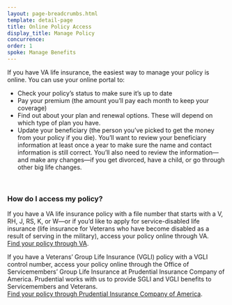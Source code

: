 ```yaml
---
layout: page-breadcrumbs.html
template: detail-page
title: Online Policy Access
display_title: Manage Policy 
concurrence: 
order: 1
spoke: Manage Benefits
---
```


<div class="va-introtext">

If you have VA life insurance, the easiest way to manage your policy is online. You can use your online portal to:

</div>

- Check your policy’s status to make sure it’s up to date
- Pay your premium (the amount you’ll pay each month to keep your coverage)
- Find out about your plan and renewal options. These will depend on which type of plan you have. 
- Update your beneficiary (the person you’ve picked to get the money from your policy if you die). You’ll want to review your beneficiary information at least once a year to make sure the name and contact information is still correct. You’ll also need to review the information—and make any changes—if you get divorced, have a child, or go through other big life changes.

<br>

### How do I access my policy?

If you have a VA life insurance policy with a file number that starts with a V, RH, J, RS, K, or W—or if you’d like to apply for service-disabled life insurance (life insurance for Veterans who have become disabled as a result of serving in the military), access your policy online through VA. <br>
[Find your policy through VA](https://www.benefits.va.gov/INSURANCE/popups/opa.htm). 

If you have a Veterans’ Group Life Insurance (VGLI) policy with a VGLI control number, access your policy online through the Office of Servicemembers’ Group Life Insurance at Prudential Insurance Company of America. Prudential works with us to provide SGLI and VGLI benefits to Servicemembers and Veterans. <br>
<a href="https://giosgli.prudential.com/osgli/web/OSGLIMenu.html" data-popup>Find your policy through Prudential Insurance Company of America</a>.
